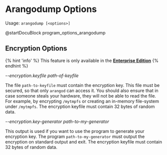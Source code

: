 Arangodump Options
==================

Usage: `arangodump [<options>]`

@startDocuBlock program_options_arangodump

Encryption Options
------------------

{% hint 'info' %}
This feature is only available in the
[**Enterprise Edition**](https://www.arangodb.com/why-arangodb/arangodb-enterprise/)
{% endhint %}
 
*--encryption.keyfile path-of-keyfile*

The file `path-to-keyfile` must contain the encryption key. This
file must be secured, so that only `arangod` can access it. You should
also ensure that in case someone steals your hardware, they will not be
able to read the file. For example, by encrypting `/mytmpfs` or
creating an in-memory file-system under `/mytmpfs`. The encryption keyfile must 
contain 32 bytes of random data.

*--encryption.key-generator path-to-my-generator*

This output is used if you want to use the program to generate your encryption key.
The program `path-to-my-generator` must output the encryption on standard output
and exit. The encryption keyfile must contain 32 bytes of random data.